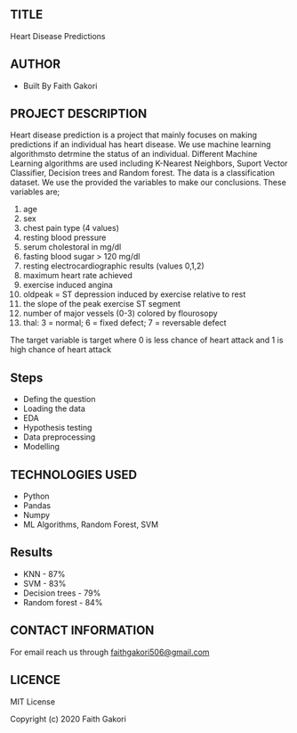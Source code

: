 ##  TITLE
 Heart Disease Predictions

## AUTHOR
 * Built By Faith Gakori

## PROJECT DESCRIPTION
 Heart disease prediction is a project that mainly focuses on making predictions if an individual has heart disease. We use machine learning algorithmsto detrmine the status of an individual. Different Machine Learning algorithms are used including K-Nearest Neighbors, Suport Vector Classifier, Decision trees and Random forest. The data is a classification dataset. We use the provided the variables to make our conclusions.
 These variables are;
 1) age
 2) sex
 3) chest pain type (4 values)
 4) resting blood pressure
 5) serum cholestoral in mg/dl
 6) fasting blood sugar > 120 mg/dl
 7) resting electrocardiographic results (values 0,1,2)
 8) maximum heart rate achieved
 9) exercise induced angina
 10) oldpeak = ST depression induced by exercise relative to rest
 11) the slope of the peak exercise ST segment
 12) number of major vessels (0-3) colored by flourosopy
 13) thal: 3 = normal; 6 = fixed defect; 7 = reversable defect
 
 The target variable is target where 0 is less chance of heart attack and 1 is high chance of heart attack

## Steps
*   Defing the question
*   Loading the data
*   EDA
*   Hypothesis testing
*   Data preprocessing
*   Modelling

## TECHNOLOGIES USED
* Python
* Pandas
* Numpy
* ML Algorithms, Random Forest, SVM

## Results 
* KNN - 87%
* SVM - 83%
* Decision trees - 79%
* Random forest - 84%

## CONTACT INFORMATION
 For email reach us through faithgakori506@gmail.com

## LICENCE
MIT License

Copyright (c) 2020 Faith Gakori


